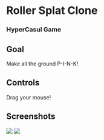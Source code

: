 # Roller Splat Clone

<h3> HyperCasul Game </h3> 

## Goal
Make all the ground P-I-N-K!

## Controls
Drag your mouse!

## Screenshots

<p float="left">
  <img src="https://user-images.githubusercontent.com/72252419/212223635-cc79b6ae-59af-4c62-9b54-341a985bb83e.png" />
  <img src="https://user-images.githubusercontent.com/72252419/212223698-65ca56dd-f599-4d9e-982a-1bbe5fda32c9.png" /> 
</p>
